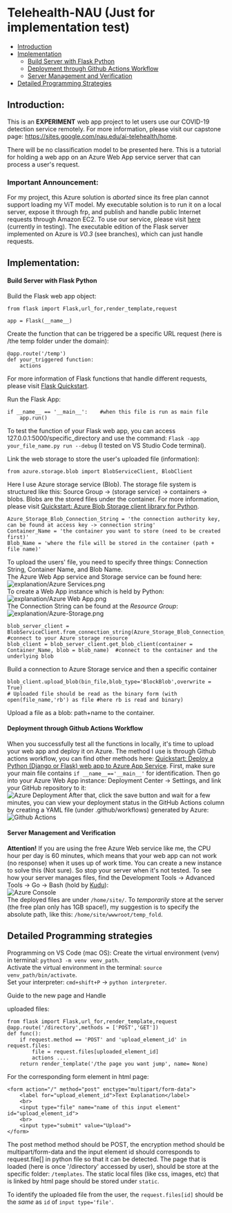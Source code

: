 # Telehealth-NAU (Just for implementation test)
* [Introduction](https://github.com/TyBruceChen/Telehealth-NAU/tree/main#introduction)
* [Implementation](https://github.com/TyBruceChen/Telehealth-NAU/tree/main#implementaion)
  * [Build Server with Flask Python](https://github.com/TyBruceChen/Telehealth-NAU/tree/main#build-server-with-flask-python)
  * [Deployment through Github Actions Workflow](https://github.com/TyBruceChen/Telehealth-NAU/tree/main#deployment-through-github-actions-workflow)
  * [Server Management and Verification](https://github.com/TyBruceChen/Telehealth-NAU/tree/main#server-management-and-verification)
* [Detailed Programming Strategies](https://github.com/TyBruceChen/Telehealth-NAU/tree/main#detailed-programming-strategies)
## Introduction:
This is an **EXPERIMENT** web app project to let users use our COVID-19 detection service remotely. For more information, please visit our capstone page: https://sites.google.com/nau.edu/ai-telehealth/home.

There will be no classification model to be presented here. This is a tutorial for holding a web app on an Azure Web App service server that can process a user's request.

### Important Announcement: ###
For my project, this Azure solution is *aborted* since its free plan cannot support loading my ViT model. My executable solution is to run it on a local server, expose it through frp, and publish and handle public Internet requests through Amazon EC2. To use our service, please visit [here](http://ec2-3-144-74-6.us-east-2.compute.amazonaws.com:8000/) (currently in testing). The executable edition of the Flask server implemented on Azure is *V0.3* (see branches), which can just handle requests.

## Implementation:
#### Build Server with Flask Python
Build the Flask web app object:
```
from flask import Flask,url_for,render_template,request

app = Flask(__name__)
```

Create the function that can be triggered be a specific URL request (here is /the temp folder under the domain):
```
@app.route('/temp')
def your_triggered function:
    actions
```
For more information of Flask functions that handle different requests, please visit [Flask Quickstart](https://flask.palletsprojects.com/en/3.0.x/quickstart/#a-minimal-application).

Run the Flask App:
```
if __name__ == '__main__':    #when this file is run as main file
    app.run()
```
To test the function of your Flask web app, you can access 127.0.0.1:5000/specific_directory and use the command: `Flask -app your_file_name.py run --debug` (I tested on VS Studio Code terminal).

Link the web storage to store the user's uploaded file (information):
```
from azure.storage.blob import BlobServiceClient, BlobClient
```
Here I use Azure storage service (Blob). The storage file system is structured like this: Source Group -> (storage service) -> containers -> blobs. Blobs are the stored files under the container. For more information, please visit [Quickstart: Azure Blob Storage client library for Python](https://learn.microsoft.com/en-us/azure/storage/blobs/storage-quickstart-blobs-python?tabs=connection-string%2Croles-azure-portal%2Csign-in-azure-cli#authenticate-to-azure-and-authorize-access-to-blob-data).
```
Azure_Storage_Blob_Connection_String = 'the connection authority key, can be found at access key -> connection string'
Container_Name = 'the container you want to store (need to be created first)'
Blob_Name = 'where the file will be stored in the container (path + file name)'
```
To upload the users' file, you need to specify three things: Connection String, Container Name, and Blob Name.
<br>The Azure Web App service and Storage service can be found here: <br>
![explanation/Azure Services.png](https://github.com/TyBruceChen/Telehealth-NAU/blob/main/explanation/Azure%20Services.png)
<br>To create a Web App instance which is held by Python: <br>
![explanation/Azure Web App.png](https://github.com/TyBruceChen/Telehealth-NAU/blob/main/explanation/Azure%20Web%20App.png)
<br>The Connection String can be found at the *Resource Group*: <br>
![explanation/Azure-Storage.png](https://github.com/TyBruceChen/Telehealth-NAU/blob/main/explanation/Azure%20Storage.png)
```
blob_server_client = BlobServiceClient.from_connection_string(Azure_Storage_Blob_Connection_String) #connect to your Azure storage resource
blob_client = blob_server_client.get_blob_client(container = Container_Name, blob = blob_name)  #connect to the container and the underlying blob
```
Build a connection to Azure Storage service and then a specific container
```
blob_client.upload_blob(bin_file,blob_type='BlockBlob',overwrite = True)
# Uploaded file should be read as the binary form (with open(file_name,'rb') as file #here rb is read and binary) 
```
Upload a file as a blob: path+name to the container.

#### Deployment through Github Actions Workflow
When you successfully test all the functions in locally, it's time to upload your web app and deploy it on Azure. The method I use is through Github actions workflow, you can find other methods here:  [Quickstart: Deploy a Python (Django or Flask) web app to Azure App Service](https://learn.microsoft.com/en-us/azure/app-service/quickstart-python?tabs=flask%2Cwindows%2Cazure-cli%2Czip-deploy%2Cdeploy-instructions-azportal%2Cterminal-bash%2Cdeploy-instructions-zip-azcli).
First, make sure your main file contains `if __name__=='__main__'` for identification. Then go into your Azure Web App instance: Deployment Center -> Settings, and link your GitHub repository to it: <br>
![Azure Deployment](https://github.com/TyBruceChen/Telehealth-NAU/blob/main/explanation/Azure%20Web%20App%20Deployment.png)
After that, click the save button and wait for a few minutes, you can view your deployment status in the GitHub Actions column by creating a YAML file (under .github/workflows) generated by Azure: <br>
![Github Actions](https://github.com/TyBruceChen/Telehealth-NAU/blob/main/explanation/Github%20Actions.png)

#### Server Management and Verification
**Attention!** If you are using the free Azure Web service like me, the CPU hour per day is 60 minutes, which means that your web app can not work (no response) when it uses up of work time. You can create a new instance to solve this (Not sure). So stop your server when it's not tested. 
To see how your server manages files, find the Development Tools -> Advanced Tools -> Go -> Bash (hold by [Kudu](https://github.com/projectkudu/kudu/wiki)): <br>
![Azure Console](https://github.com/TyBruceChen/Telehealth-NAU/blob/main/explanation/Azure%20Web%20Server%20Console.png) <br>
The deployed files are under ```/home/site/```. To *temporarily* store at the server (the free plan only has 1GB space!), my suggestion is to specify the absolute path, like this: ```/home/site/wwwroot/temp_fold```.

## Detailed Programming strategies
Programming on VS Code (mac OS):
Create the virtual environment (venv) in terminal: ```python3 -m venv venv_path```. <br>
Activate the virtual environment in the terminal: ```source venv_path/bin/activate```. <br>
Set your interpreter: ```cmd+shift+P``` -> ```python interpreter```. <br>

Guide to the new page and Handle <form> uploaded files:
```
from flask import Flask,url_for,render_template,request
@app.route('/directory',methods = ['POST','GET'])
def func():
    if request.method == 'POST' and 'upload_element_id' in request.files:
        file = request.files[uploaded_element_id]
        actions ....
    return render_template('/the page you want jump', name= None)
```
For the corresponding form element in html page:
```
<form action="/" method="post" enctype="multipart/form-data">
    <label for="upload_element_id">Text Explanation</label>
    <br>    
    <input type="file" name="name of this input element" id="upload_element_id">
    <br>
    <input type="submit" value="Upload">
</form> 
```
The post method method should be POST, the encryption method should be multipart/form-data and the input element id should corresponds to request.file[] in python file so that it can be detected.
The page that is loaded (here is once '/directory' accessed by user), should be store at the specific folder: ```/templates```. The static local files (like css, images, etc) that is linked by html page should be stored under ```static```.

To identify the uploaded file from the user, the ```request.files[id]``` should be the *same* as ```id``` of ```input type='file'```.

